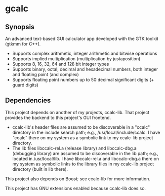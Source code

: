 # gcalc
## Synopsis
An advanced text-based GUI calculator app developed with the GTK toolkit
(gtkmm for C++).
- Supports complex arithmetic, integer arithmetic and bitwise operations
- Supports implied multiplication (multiplication by justaposition)
- Supports 8, 16, 32, 64 and 128 bit integer types
- Supports binary, octal, decimal and hexadecimal numbers, both integer and
floating point (and complex)
- Supports floating point numbers up to 50 decimal significant digits (+ guard
digits)
## Dependencies
This project depends on another of my projects, ccalc-lib. That project provides
the backend to this project's GUI frontend.
- ccalc-lib's header files are assumed to be discoverable in a "ccalc" directory
in the include search path; e.g., /usr/local/include/ccalc. I have "ccalc" there
on my system as a symbolic link to my ccalc-lib project directory.
- The lib files libccalc-rel.a (release library) and libccalc-dbg.a (debugging
library) are assumed to be discoverable in the lib path; e.g., located in
/usr/local/lib. I have libccalc-rel.a and libccalc-dbg.a there on my system as
symbolic links to the library files in my ccalc-lib project directory (built in
lib there).

This project also depends on Boost; see ccalc-lib for more information.

This project has GNU extensions enabled because ccalc-lib does so.